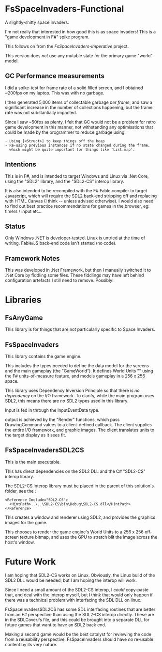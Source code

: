 FsSpaceInvaders-Functional
==========================

A slightly-shitty space invaders.

I'm not really that interested in how good this is as space invaders!
This is a "game development in F#" spike program.

This follows on from the *FsSpaceInvaders-Imperative* project.

This version does *not* use any mutable state for the primary
game "world" model.

GC Performance measurements
---------------------------
I did a spike-test for frame rate of a solid filled screen, and I 
obtained ~200fps on my laptop.  This was with no garbage.

I then generated 5,000 items of collectable garbage *per frame*, and saw
a significant increase in the number of collections happening, but the 
frame rate was not substantially impacted.

Since I saw ~50fps as plenty, I felt that GC would not be a problem for
retro game development in this manner, not withstanding any optimisations
that could be made by the programmer to reduce garbage using:

	- Using [<Struct>] to keep things off the heap
	- Re-using previous instances if no state changed during the frame,
	  which might be quite important for things like 'List.map'.

Intentions
----------
This is in F#, and is intended to target Windows and Linux via .Net
Core, using the "SDL2" library, and the "SDL2-CS" interop library.

It is also intended to be recompiled with the F# Fable compiler to
target Javascript, which will require the SDL2 back-end stripping
off and replacing with HTML Canvas (I think -- unless advised
otherwise).  I would also need to find out best practice 
recommendations for games in the browser, eg: timers / input etc...

Status
------
Only Windows .NET is developer-tested.
Linux is untried at the time of writing.
Fable/JS back-end code isn't started (no code).

Framework Notes
---------------
This was developed in .Net Framework, but then I manually switched it
to .Net Core by fiddling some files.  These fiddlings may have left
behind configuration artefacts I still need to remove.  Possibly!

Libraries
=========

FsAnyGame
---------
This library is for things that are not particularly specific to Space Invaders.

FsSpaceInvaders
---------------
This library contains the game engine.

This includes the types needed to define the data model for the screens and
the main gameplay (the "GameWorld").  It defines World Units "<wu>" using the F#
units-of-measure feature, and models gameplay in a 256<wu> x 256<wu> space.

This library uses Dependency Inversion Principle so that there is *no dependency* 
on the I/O framework.  To clarify, while the main program uses SDL2, this means 
there are *no* SDL2 types used in this library.

Input is fed in through the InputEventData type.

output is achieved by the "Render" functions, which pass DrawingCommand
values to a client-defined callback.  The client supplies the entire I/O
framework, and graphic images.  The client translates <wu> units to the target
display as it sees fit.

FsSpaceInvadersSDL2CS
---------------------
This is the main executable.

This has direct dependencies on the SDL2 DLL and the C# "SDL2-CS" interop library.

The SDL2-CS interop library must be placed in the parent of this solution's folder,
see the <Reference>:

    <Reference Include="SDL2-CS">
      <HintPath>..\..\SDL2-CS\bin\Debug\SDL2-CS.dll</HintPath>
    </Reference>

This creates a window and renderer using SDL2, and provides the graphics images
for the game.

This chooses to render the game engine's <wu> World Units to a 256 x 256 off-screen
texture bitmap, and uses the GPU to stretch blit the image across the host's window.

Future Work
===========
I am hoping that SDL2-CS works on Linux.  Obviously, the Linux build of the SDL2 DLL
would be needed, but I am hoping the interop will work.

Since I need a small amount of the SDL2-CS interop, I *could* copy-paste that, and
deal with the interop myself, but I think that would only happen if there was a
technical problem with interfacing the SDL DLL on linux.

FsSpaceInvadersSDL2CS has some SDL interfacing routines that are better from an F#
perspective than using the SDL2-CS interop directly.  These are in the SDLCover.fs
file, and this could be brought into a separate DLL for future games that want to
have an SDL2 back end.

Making a second game would be the best catalyst for reviewing the code from a
reusability perspective.  FsSpaceInvaders should have *no* re-usable content by
its very nature.

